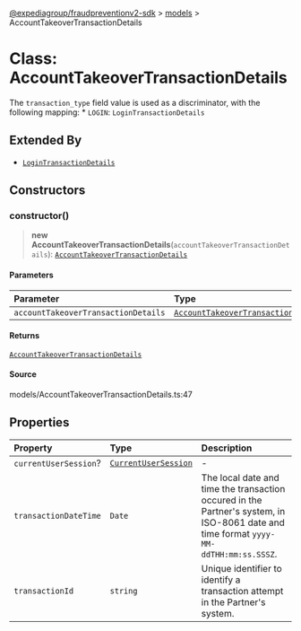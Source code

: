 [@expediagroup/fraudpreventionv2-sdk](../../index.md) > [models](../index.md) > AccountTakeoverTransactionDetails

# Class: AccountTakeoverTransactionDetails

The `transaction_type` field value is used as a discriminator, with the following mapping: \* `LOGIN`: `LoginTransactionDetails`

## Extended By

-   [`LoginTransactionDetails`](class.LoginTransactionDetails.md)

## Constructors

### constructor()

> **new AccountTakeoverTransactionDetails**(`accountTakeoverTransactionDetails`): [`AccountTakeoverTransactionDetails`](class.AccountTakeoverTransactionDetails.md)

#### Parameters

| Parameter                           | Type                                                                                                                    |
| :---------------------------------- | :---------------------------------------------------------------------------------------------------------------------- |
| `accountTakeoverTransactionDetails` | [`AccountTakeoverTransactionDetailsProperties`](../interfaces/interface.AccountTakeoverTransactionDetailsProperties.md) |

#### Returns

[`AccountTakeoverTransactionDetails`](class.AccountTakeoverTransactionDetails.md)

#### Source

models/AccountTakeoverTransactionDetails.ts:47

## Properties

| Property              | Type                                                | Description                                                                                                                            |
| :-------------------- | :-------------------------------------------------- | :------------------------------------------------------------------------------------------------------------------------------------- |
| `currentUserSession`? | [`CurrentUserSession`](class.CurrentUserSession.md) | -                                                                                                                                      |
| `transactionDateTime` | `Date`                                              | The local date and time the transaction occured in the Partner\'s system, in ISO-8061 date and time format `yyyy-MM-ddTHH:mm:ss.SSSZ`. |
| `transactionId`       | `string`                                            | Unique identifier to identify a transaction attempt in the Partner\'s system.                                                          |
